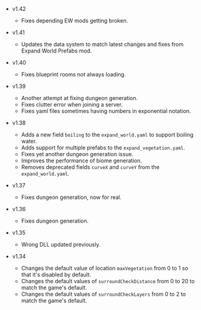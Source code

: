 - v1.42
  - Fixes depending EW mods getting broken.

- v1.41
  - Updates the data system to match latest changes and fixes from Expand World Prefabs mod.

- v1.40
  - Fixes blueprint rooms not always loading.

- v1.39
  - Another attempt at fixing dungeon generation.
  - Fixes clutter error when joining a server.
  - Fixes yaml files sometimes having numbers in exponential notation.

- v1.38
  - Adds a new field `boiling` to the `expand_world.yaml` to support boiling water.
  - Adds support for multiple prefabs to the `expand_vegetation.yaml`.
  - Fixes yet another dungeon generation issue.
  - Improves the performance of biome generation.
  - Removes deprecated fields `curveX` and `curveY` from the `expand_world.yaml`.

- v1.37
  - Fixes dungeon generation, now for real.

- v1.36
  - Fixes dungeon generation.

- v1.35
  - Wrong DLL updated previously.

- v1.34
  - Changes the default value of location `maxVegetation` from 0 to 1 so that it's disabled by default.
  - Changes the default values of `surroundCheckDistance` from 0 to 20 to match the game's default.
  - Changes the default values of `surroundCheckLayers` from 0 to 2 to match the game's default.
